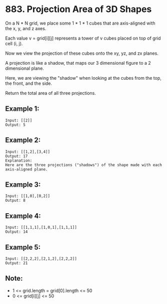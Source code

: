 # 883. Projection Area of 3D Shapes

On a N * N grid, we place some 1 * 1 * 1 cubes that are axis-aligned with the x, y, and z axes.

Each value v = grid[i][j] represents a tower of v cubes placed on top of grid cell (i, j).

Now we view the projection of these cubes onto the xy, yz, and zx planes.

A projection is like a shadow, that maps our 3 dimensional figure to a 2 dimensional plane. 

Here, we are viewing the "shadow" when looking at the cubes from the top, the front, and the side.

Return the total area of all three projections.

## Example 1:

```
Input: [[2]]
Output: 5
```

## Example 2:

```
Input: [[1,2],[3,4]]
Output: 17
Explanation: 
Here are the three projections ("shadows") of the shape made with each axis-aligned plane.
```

## Example 3:

```
Input: [[1,0],[0,2]]
Output: 8
```

## Example 4:

```
Input: [[1,1,1],[1,0,1],[1,1,1]]
Output: 14
```

## Example 5:

```
Input: [[2,2,2],[2,1,2],[2,2,2]]
Output: 21
```

## Note:

* 1 <= grid.length = grid[0].length <= 50
* 0 <= grid[i][j] <= 50